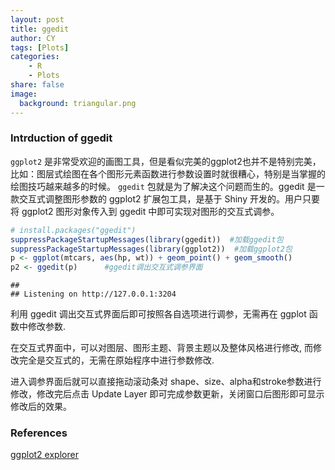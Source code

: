 ```yaml
---
layout: post            
title: ggedit                          
author: CY                            
tags: [Plots]                                      
categories:                            
    - R    
    - Plots        
share: false                              
image:                                      
  background: triangular.png                                        
---
```


### Intrduction of ggedit

`ggplot2` 是非常受欢迎的画图工具，但是看似完美的ggplot2也并不是特别完美，比如：图层式绘图在各个图形元素函数进行参数设置时就很糟心，特别是当掌握的绘图技巧越来越多的时候。
`ggedit` 包就是为了解决这个问题而生的。ggedit 是一款交互式调整图形参数的 ggplot2 扩展包工具，是基于 Shiny 开发的。用户只要将 ggplot2 图形对象传入到 ggedit 中即可实现对图形的交互式调参。

```r
# install.packages("ggedit")
suppressPackageStartupMessages(library(ggedit))  #加载ggedit包
suppressPackageStartupMessages(library(ggplot2))  #加载ggplot2包
p <- ggplot(mtcars, aes(hp, wt)) + geom_point() + geom_smooth()  
p2 <- ggedit(p)      #ggedit调出交互式调参界面
```

```
## 
## Listening on http://127.0.0.1:3204
```

利用 ggedit 调出交互式界面后即可按照各自选项进行调参，无需再在 ggplot 函数中修改参数.

在交互式界面中，可以对图层、图形主题、背景主题以及整体风格进行修改, 而修改完全是交互式的，无需在原始程序中进行参数修改.     

进入调参界面后就可以直接拖动滚动条对 shape、size、alpha和stroke参数进行修改，修改完后点击 Update Layer 即可完成参数更新，关闭窗口后图形即可显示修改后的效果。

### References        
[ggplot2 explorer](http://databall.co/shiny/shinyggplot/)
